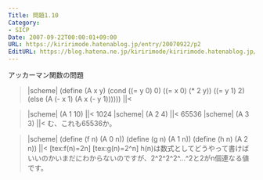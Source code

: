 ```yaml
---
Title: 問題1.10
Category:
- SICP
Date: 2007-09-22T00:00:01+09:00
URL: https://kiririmode.hatenablog.jp/entry/20070922/p2
EditURL: https://blog.hatena.ne.jp/kiririmode/kiririmode.hatenablog.jp/atom/entry/8454420450078216739
---
```



アッカーマン関数の問題
>|scheme|
(define (A x y)
  (cond ((= y 0) 0)
	((= x 0) (* 2 y))
	((= y 1) 2)
	(else (A (- x 1)
		 (A x (- y 1))))))
||<

>|scheme|
(A 1 10)
||<
1024
>|scheme|
(A 2 4)
||<
65536
>|scheme|
(A 3 3)
||<
む、これも65536か。

>|scheme|
(define (f n) (A 0 n))
(define (g n) (A 1 n))
(define (h n) (A 2 n))
||<
[tex:f(n)=2n]
[tex:g(n)=2^n]
h(n)は数式としてどうやって書けばいいのかいまだにわからないのですが、2^2^2^2^…^2と2がn個連なる値です。
